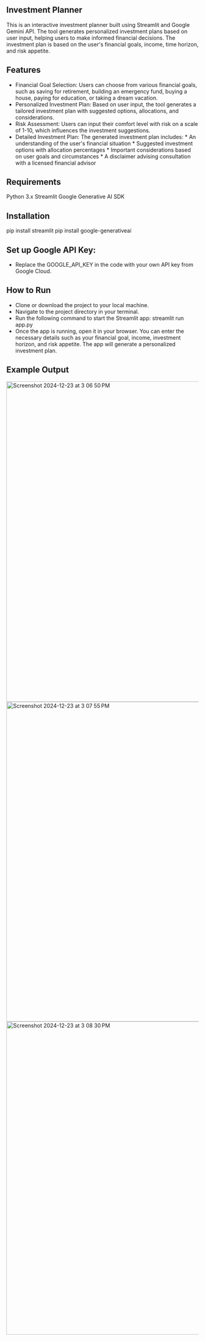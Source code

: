## Investment Planner
This is an interactive investment planner built using Streamlit and Google Gemini API. The tool generates personalized investment plans based on user input, helping users to make informed financial decisions. The investment plan is based on the user's financial goals, income, time horizon, and risk appetite.

## Features
- Financial Goal Selection: Users can choose from various financial goals, such as saving for retirement, building an emergency fund, buying a house, paying for education, or taking a dream vacation.
- Personalized Investment Plan: Based on user input, the tool generates a tailored investment plan with suggested options, allocations, and considerations.
- Risk Assessment: Users can input their comfort level with risk on a scale of 1-10, which influences the investment suggestions.
- Detailed Investment Plan: The generated investment plan includes:
      * An understanding of the user's financial situation
      * Suggested investment options with allocation percentages
      * Important considerations based on user goals and circumstances
      * A disclaimer advising consultation with a licensed financial advisor


## Requirements
Python 3.x
Streamlit
Google Generative AI SDK

## Installation
pip install streamlit
pip install google-generativeai

## Set up Google API Key:
- Replace the GOOGLE_API_KEY in the code with your own API key from Google Cloud.

## How to Run
- Clone or download the project to your local machine.
- Navigate to the project directory in your terminal.
- Run the following command to start the Streamlit app:
      streamlit run app.py
- Once the app is running, open it in your browser. You can enter the necessary details such as your financial goal, income, investment horizon, and risk appetite. The app will generate a personalized investment plan.

## Example Output

<img width="838" alt="Screenshot 2024-12-23 at 3 06 50 PM" src="https://github.com/user-attachments/assets/7eaf4006-21f8-4b1c-b8c6-c34579b8d474" />

<img width="836" alt="Screenshot 2024-12-23 at 3 07 55 PM" src="https://github.com/user-attachments/assets/7cb0d72f-de77-4db8-a37d-61de4ec12b9f" />

<img width="819" alt="Screenshot 2024-12-23 at 3 08 30 PM" src="https://github.com/user-attachments/assets/fe669c0e-20ed-4be2-a63c-c3e473cc3901" />



